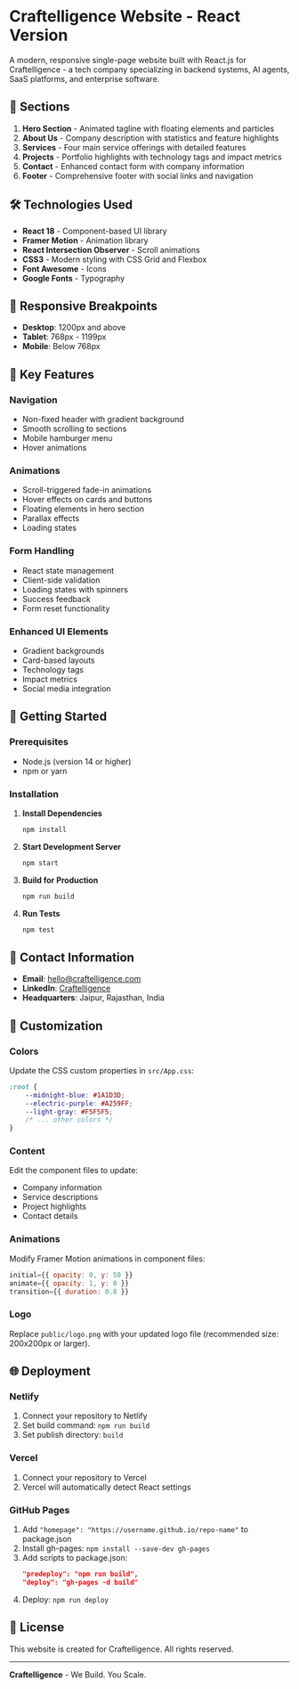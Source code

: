 # Craftelligence Website - React Version

A modern, responsive single-page website built with React.js for Craftelligence - a tech company specializing in backend systems, AI agents, SaaS platforms, and enterprise software.

## 🚀 Sections

1. **Hero Section** - Animated tagline with floating elements and particles
2. **About Us** - Company description with statistics and feature highlights
3. **Services** - Four main service offerings with detailed features
4. **Projects** - Portfolio highlights with technology tags and impact metrics
5. **Contact** - Enhanced contact form with company information
6. **Footer** - Comprehensive footer with social links and navigation

## 🛠️ Technologies Used

- **React 18** - Component-based UI library
- **Framer Motion** - Animation library
- **React Intersection Observer** - Scroll animations
- **CSS3** - Modern styling with CSS Grid and Flexbox
- **Font Awesome** - Icons
- **Google Fonts** - Typography

## 📱 Responsive Breakpoints

- **Desktop**: 1200px and above
- **Tablet**: 768px - 1199px
- **Mobile**: Below 768px

## 🎯 Key Features

### Navigation
- Non-fixed header with gradient background
- Smooth scrolling to sections
- Mobile hamburger menu
- Hover animations

### Animations
- Scroll-triggered fade-in animations
- Hover effects on cards and buttons
- Floating elements in hero section
- Parallax effects
- Loading states

### Form Handling
- React state management
- Client-side validation
- Loading states with spinners
- Success feedback
- Form reset functionality

### Enhanced UI Elements
- Gradient backgrounds
- Card-based layouts
- Technology tags
- Impact metrics
- Social media integration

## 🚀 Getting Started

### Prerequisites
- Node.js (version 14 or higher)
- npm or yarn

### Installation

1. **Install Dependencies**
   ```bash
   npm install
   ```

2. **Start Development Server**
   ```bash
   npm start
   ```

3. **Build for Production**
   ```bash
   npm run build
   ```

4. **Run Tests**
   ```bash
   npm test
   ```

## 📧 Contact Information

- **Email**: hello@craftelligence.com
- **LinkedIn**: [Craftelligence](https://www.linkedin.com/company/craftelligence)
- **Headquarters**: Jaipur, Rajasthan, India

## 🔧 Customization

### Colors
Update the CSS custom properties in `src/App.css`:
```css
:root {
    --midnight-blue: #1A1D3D;
    --electric-purple: #A259FF;
    --light-gray: #F5F5F5;
    /* ... other colors */
}
```

### Content
Edit the component files to update:
- Company information
- Service descriptions
- Project highlights
- Contact details

### Animations
Modify Framer Motion animations in component files:
```javascript
initial={{ opacity: 0, y: 50 }}
animate={{ opacity: 1, y: 0 }}
transition={{ duration: 0.8 }}
```

### Logo
Replace `public/logo.png` with your updated logo file (recommended size: 200x200px or larger).

## 🌐 Deployment

### Netlify
1. Connect your repository to Netlify
2. Set build command: `npm run build`
3. Set publish directory: `build`

### Vercel
1. Connect your repository to Vercel
2. Vercel will automatically detect React settings

### GitHub Pages
1. Add `"homepage": "https://username.github.io/repo-name"` to package.json
2. Install gh-pages: `npm install --save-dev gh-pages`
3. Add scripts to package.json:
   ```json
   "predeploy": "npm run build",
   "deploy": "gh-pages -d build"
   ```
4. Deploy: `npm run deploy`

## 📄 License

This website is created for Craftelligence. All rights reserved.

---

**Craftelligence** - We Build. You Scale. 